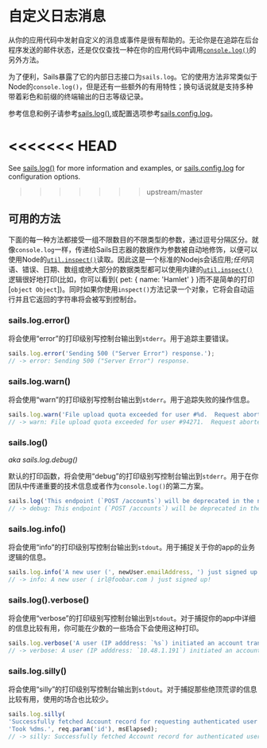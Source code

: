 # 自定义日志消息
从你的应用代码中发射自定义的消息或事件是很有帮助的。无论你是在追踪在后台程序发送的邮件状态，还是仅仅查找一种在你的应用代码中调用[`console.log()`](https://nodejs.org/api/console.html#console_console_log_data)的另外方法。

为了便利，Sails暴露了它的内部日志接口为`sails.log`。它的使用方法非常类似于Node的`console.log()`，但是还有一些额外的有用特性；换句话说就是支持多种带着彩色和前缀的终端输出的日志等级记录。

参考信息和例子请参考[sails.log()](http://sailsjs.org/documentation/reference/application/sails-log),或配置选项参考[sails.config.log](http://sailsjs.org/documentation/reference/configuration/sails-config-log)。

<<<<<<< HEAD
=======
See [sails.log()](http://sailsjs.com/documentation/reference/application/sails-log) for more information and examples, or  [sails.config.log](http://sailsjs.com/documentation/reference/configuration/sails-config-log) for configuration options.
>>>>>>> upstream/master

## 可用的方法
下面的每一种方法都接受一组不限数目的不限类型的参数，通过逗号分隔区分。就像`console.log`一样，传递给Sails日志器的数据作为参数被自动地修饰，以便可以使用Node的[`util.inspect()`](http://nodejs.org/api/util.html#util_util_inspect_object_options)读取。因此这是一个标准的Nodejs会话应用;*任何*词语、错误、日期、数组或绝大部分的数据类型都可以使用内建的[`util.inspect()`](https://nodejs.org/api/util.html#util_util_inspect_object_options)逻辑很好地打印(比如，你可以看到{ pet: { name: 'Hamlet' } }而不是简单的打印[`object Object`])。同时如果你使用`inspect()`方法记录一个对象，它将会自动运行并且它返回的字符串将会被写到控制台。


### sails.log.error()
将会使用“error”的打印级别写控制台输出到`stderr`。用于追踪主要错误。

```js
sails.log.error('Sending 500 ("Server Error") response.');
// -> error: Sending 500 ("Server Error") response.
```

### sails.log.warn()
将会使用“warn”的打印级别写控制台输出到`stderr`。用于追踪失败的操作信息。

```js
sails.log.warn('File upload quota exceeded for user #%d.  Request aborted.', user.id);
// -> warn: File upload quota exceeded for user #94271.  Request aborted.
```

### sails.log()

_aka sails.log.debug()_

默认的打印函数，将会使用“debug”的打印级别写控制台输出到`stderr`。用于在你团队中传递重要的技术信息或者作为`console.log()`的第二方案。

```js
sails.log('This endpoint (`POST /accounts`) will be deprecated in the next few days.  Please use `POST /signup` instead. ');
// -> debug: This endpoint (`POST /accounts`) will be deprecated in the next few days.  Please use `POST /signup` instead.
```

### sails.log.info()
将会使用“info”的打印级别写控制台输出到`stdout`。用于捕捉关于你的app的业务逻辑的信息。

```js
sails.log.info('A new user (', newUser.emailAddress, ') just signed up!');
// -> info: A new user ( irl@foobar.com ) just signed up!
```

### sails.log().verbose()
将会使用“verbose”的打印级别写控制台输出到`stdout`。对于捕捉你的app中详细的信息比较有用，你可能在少数的一些场合下会使用这种打印。

```js
sails.log.verbose('A user (IP adddress: `%s`) initiated an account transfer...', req.ip);
// -> verbose: A user (IP adddress: `10.48.1.191`) initiated an account transfer...
```


### sails.log.silly()
将会使用“silly”的打印级别写控制台输出到`stdout`。对于捕捉那些绝顶荒谬的信息比较有用，使用的场合也比较少。

```js
sails.log.silly(
'Successfully fetched Account record for requesting authenticated user (`%d`).',
'Took %dms.', req.param('id'), msElapsed);
// -> silly: Successfully fetched Account record for authenticated user (`49722`). Took 41ms.
```




<docmeta name="displayName" value="Custom log messages">


